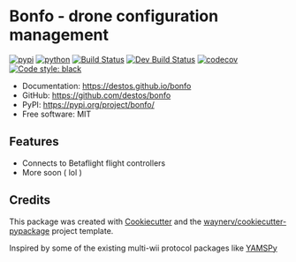 # Bonfo - drone configuration management

[![pypi](https://img.shields.io/pypi/v/bonfo.svg)](https://pypi.org/project/bonfo/)
[![python](https://img.shields.io/pypi/pyversions/bonfo.svg)](https://pypi.org/project/bonfo/)
[![Build Status](https://github.com/destos/bonfo/actions/workflows/release.yml/badge.svg)](https://github.com/destos/bonfo/actions/workflows/release.yml)
[![Dev Build Status](https://github.com/destos/bonfo/actions/workflows/dev.yml/badge.svg?branch=dev)](https://github.com/destos/bonfo/actions/workflows/dev.yml)
[![codecov](https://codecov.io/gh/destos/bonfo/branch/main/graphs/badge.svg)](https://codecov.io/github/destos/bonfo)
[![Code style: black](https://img.shields.io/badge/code%20style-black-000000.svg)](https://github.com/psf/black)

* Documentation: <https://destos.github.io/bonfo>
* GitHub: <https://github.com/destos/bonfo>
* PyPI: <https://pypi.org/project/bonfo/>
* Free software: MIT

## Features

* Connects to Betaflight flight controllers
* More soon ( lol )

## Credits

This package was created with [Cookiecutter](https://github.com/audreyr/cookiecutter) and the [waynerv/cookiecutter-pypackage](https://github.com/waynerv/cookiecutter-pypackage) project template.

Inspired by some of the existing multi-wii protocol packages like [YAMSPy](https://pypi.org/project/yamspy/)
